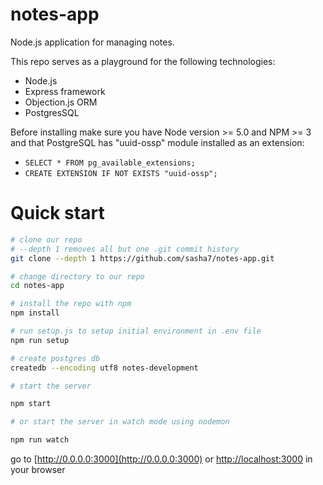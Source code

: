 # notes-app
Node.js application for managing notes.

This repo serves as a playground for the following technologies:
* Node.js
* Express framework
* Objection.js ORM
* PostgresSQL


Before installing make sure you have Node version >= 5.0 and NPM >= 3
and that PostgreSQL has "uuid-ossp" module installed as an extension:
* `SELECT * FROM pg_available_extensions;`
* `CREATE EXTENSION IF NOT EXISTS "uuid-ossp";`


# Quick start
```bash
# clone our repo
# --depth 1 removes all but one .git commit history
git clone --depth 1 https://github.com/sasha7/notes-app.git

# change directory to our repo
cd notes-app

# install the repo with npm
npm install

# run setup.js to setup initial environment in .env file
npm run setup

# create postgres db
createdb --encoding utf8 notes-development

# start the server

npm start

# or start the server in watch mode using nodemon

npm run watch

```
go to [http://0.0.0.0:3000](http://0.0.0.0:3000) or [http://localhost:3000](http://localhost:3000) in your browser
